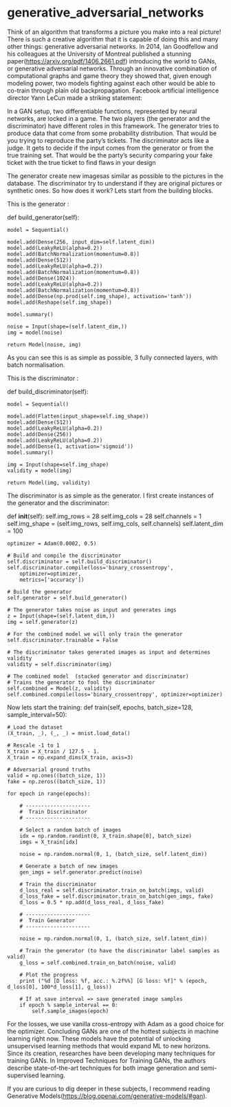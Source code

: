 # generative_adversarial_networks

Think of an algorithm that transforms a picture you make into a real picture!
There is such a creative algorithm that it is capable of doing this and many other things: generative adversarial networks.
In 2014, Ian Goodfellow and his colleagues at the University of Montreal published a stunning paper(https://arxiv.org/pdf/1406.2661.pdf) introducing the world to GANs, or generative adversarial networks. Through an innovative combination of computational graphs and game theory they showed that, given enough modeling power, two models fighting against each other would be able to co-train through plain old backpropagation.
Facebook artificial intelligence director Yann LeCun made a striking statement:

 

In a GAN setup, two differentiable functions, represented by neural networks, are locked in a game. The two players (the generator and the discriminator) have different roles in this framework.
The generator tries to produce data that come from some probability distribution. That would be you trying to reproduce the party’s tickets.
The discriminator acts like a judge. It gets to decide if the input comes from the generator or from the true training set. That would be the party’s security comparing your fake ticket with the true ticket to find flaws in your design

 


The generator create new imagesas similar as possible to the pictures in the database. The discriminator try to understand if they are original pictures or synthetic ones. So how does it work? Lets start from the building blocks.

This is the generator :

def build_generator(self):

    model = Sequential()

    model.add(Dense(256, input_dim=self.latent_dim))
    model.add(LeakyReLU(alpha=0.2))
    model.add(BatchNormalization(momentum=0.8))
    model.add(Dense(512))
    model.add(LeakyReLU(alpha=0.2))
    model.add(BatchNormalization(momentum=0.8))
    model.add(Dense(1024))
    model.add(LeakyReLU(alpha=0.2))
    model.add(BatchNormalization(momentum=0.8))
    model.add(Dense(np.prod(self.img_shape), activation='tanh'))
    model.add(Reshape(self.img_shape))

    model.summary()

    noise = Input(shape=(self.latent_dim,))
    img = model(noise)

    return Model(noise, img)

As you can see this is as simple as possible, 3 fully connected layers, with batch normalisation.

This is the discriminator :

def build_discriminator(self):

    model = Sequential()

    model.add(Flatten(input_shape=self.img_shape))
    model.add(Dense(512))
    model.add(LeakyReLU(alpha=0.2))
    model.add(Dense(256))
    model.add(LeakyReLU(alpha=0.2))
    model.add(Dense(1, activation='sigmoid'))
    model.summary()

    img = Input(shape=self.img_shape)
    validity = model(img)

    return Model(img, validity)

The discriminator is as simple as the generator.
I first create instances of the generator and the discriminator:

def __init__(self):
    self.img_rows = 28
    self.img_cols = 28
    self.channels = 1
    self.img_shape = (self.img_rows, self.img_cols, self.channels)
    self.latent_dim = 100

    optimizer = Adam(0.0002, 0.5)

    # Build and compile the discriminator
    self.discriminator = self.build_discriminator()
    self.discriminator.compile(loss='binary_crossentropy',
        optimizer=optimizer,
        metrics=['accuracy'])

    # Build the generator
    self.generator = self.build_generator()

    # The generator takes noise as input and generates imgs
    z = Input(shape=(self.latent_dim,))
    img = self.generator(z)

    # For the combined model we will only train the generator
    self.discriminator.trainable = False

    # The discriminator takes generated images as input and determines validity
    validity = self.discriminator(img)

    # The combined model  (stacked generator and discriminator)
    # Trains the generator to fool the discriminator
    self.combined = Model(z, validity)
    self.combined.compile(loss='binary_crossentropy', optimizer=optimizer)

Now lets start the training:
def train(self, epochs, batch_size=128, sample_interval=50):

    # Load the dataset
    (X_train, _), (_, _) = mnist.load_data()

    # Rescale -1 to 1
    X_train = X_train / 127.5 - 1.
    X_train = np.expand_dims(X_train, axis=3)

    # Adversarial ground truths
    valid = np.ones((batch_size, 1))
    fake = np.zeros((batch_size, 1))

    for epoch in range(epochs):

        # ---------------------
        #  Train Discriminator
        # ---------------------

        # Select a random batch of images
        idx = np.random.randint(0, X_train.shape[0], batch_size)
        imgs = X_train[idx]

        noise = np.random.normal(0, 1, (batch_size, self.latent_dim))

        # Generate a batch of new images
        gen_imgs = self.generator.predict(noise)

        # Train the discriminator
        d_loss_real = self.discriminator.train_on_batch(imgs, valid)
        d_loss_fake = self.discriminator.train_on_batch(gen_imgs, fake)
        d_loss = 0.5 * np.add(d_loss_real, d_loss_fake)

        # ---------------------
        #  Train Generator
        # ---------------------

        noise = np.random.normal(0, 1, (batch_size, self.latent_dim))

        # Train the generator (to have the discriminator label samples as valid)
        g_loss = self.combined.train_on_batch(noise, valid)

        # Plot the progress
        print ("%d [D loss: %f, acc.: %.2f%%] [G loss: %f]" % (epoch, d_loss[0], 100*d_loss[1], g_loss))

        # If at save interval => save generated image samples
        if epoch % sample_interval == 0:
            self.sample_images(epoch)

For the losses, we use vanilla cross-entropy with Adam as a good choice for the optimizer.
Concluding
GANs are one of the hottest subjects in machine learning right now. These models have the potential of unlocking unsupervised learning methods that would expand ML to new horizons.
Since its creation, researches have been developing many techniques for training GANs. In Improved Techniques for Training GANs, the authors describe state-of-the-art techniques for both image generation and semi-supervised learning.

If you are curious to dig deeper in these subjects, I recommend reading Generative Models(https://blog.openai.com/generative-models/#gan).

